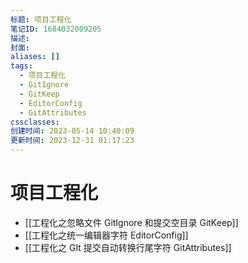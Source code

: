 ```yaml
---
标题: 项目工程化
笔记ID: 1684032009205
描述: 
封面: 
aliases: []
tags:
  - 项目工程化
  - GitIgnore
  - GitKeep
  - EditorConfig
  - GitAttributes
cssclasses: 
创建时间: 2023-05-14 10:40:09
更新时间: 2023-12-31 01:17:23
---
```


# 项目工程化

- [[工程化之忽略文件 GitIgnore 和提交空目录 GitKeep]]
- [[工程化之统一编辑器字符 EditorConfig]]
- [[工程化之 GIt 提交自动转换行尾字符 GitAttributes]]
